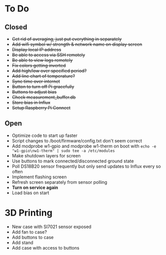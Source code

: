 # To Do
## Closed
- ~~Get rid of averaging, just put everything in separately~~
- ~~Add wifi symbol w/ strength & network name on display screen~~
- ~~Display local IP address~~
- ~~Be able to access via SSH remotely~~
- ~~Be able to view logs remotely~~
- ~~Fix colors getting inverted~~
- ~~Add high/low over specified period?~~
- ~~Add line chart of temperature?~~
- ~~Sync time over internet~~
- ~~Button to turn off Pi gracefully~~
- ~~Buttons to adjust bias~~
- ~~Check measurement_buffer.db~~
- ~~Store bias in Influx~~
- ~~Setup Raspberry Pi Connect~~

## Open
- Optimize code to start up faster
- Script changes to /boot/firmware/config.txt don't seem correct
- Add modprobe w1-gpio and modprobe w1-therm on boot with `echo -e "w1-gpio\nw1-therm" | sudo tee -a /etc/modules`
- Make shutdown layers for screen
- Use buttons to mark connected/disconnected ground state
- Poll DS18B20 sensor frequently but only send updates to Influx every so often
- Implement flashing screen
- Refresh screen separately from sensor polling
- **Turn on service again**
- Load bias on start

















# 3D Printing
- New case with SI7021 sensor exposed
- Add fan to case?
- Add buttons to case
- Add stand
- Add case with access to buttons